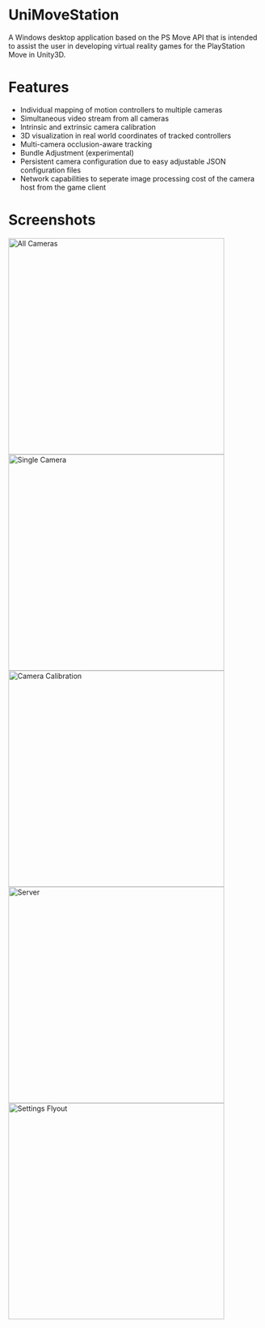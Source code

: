 UniMoveStation
==============

A Windows desktop application based on the PS Move API that is intended to assist the user in developing virtual reality games for the PlayStation Move in Unity3D.

Features
========

* Individual mapping of motion controllers to multiple cameras
* Simultaneous video stream from all cameras
* Intrinsic and extrinsic camera calibration
* 3D visualization in real world coordinates of tracked controllers 
* Multi-camera occlusion-aware tracking
* Bundle Adjustment (experimental)
* Persistent camera configuration due to easy adjustable JSON configuration files
* Network capabilities to seperate image processing cost of the camera host from the game client

Screenshots
===========

<img src="https://cloud.githubusercontent.com/assets/4597425/8666363/9695547e-29f0-11e5-9917-3da93d721c02.png" title="All Cameras" width="427"/>

<img src="https://cloud.githubusercontent.com/assets/4597425/8666369/a1a6f232-29f0-11e5-98a1-89900121f715.png" title="Single Camera" width="427"/>

<img src="https://cloud.githubusercontent.com/assets/4597425/8666374/b520c644-29f0-11e5-8cd7-7f7eac9f3777.png" title="Camera Calibration" width="427"/>

<img src="https://cloud.githubusercontent.com/assets/4597425/8666368/9eb3d298-29f0-11e5-8824-7a4d78ec527c.png" title="Server" width="427"/>

<img src="https://cloud.githubusercontent.com/assets/4597425/8666365/991a6400-29f0-11e5-8372-42f16100cdc1.png" title="Settings Flyout" width="427"/>
